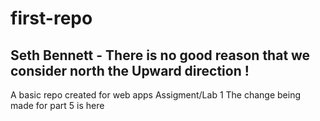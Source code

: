 # first-repo
## Seth Bennett - There is no good reason that we consider north the Upward direction !
A basic repo created for web apps Assigment/Lab 1
The change being made for part 5 is here